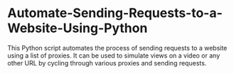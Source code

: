 # Automate-Sending-Requests-to-a-Website-Using-Python
This Python script automates the process of sending requests to a website using a list of proxies. It can be used to simulate views on a video or any other URL by cycling through various proxies and sending requests.
